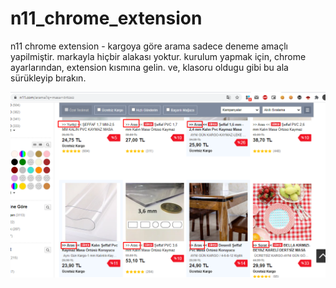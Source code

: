 # n11_chrome_extension
n11 chrome extension - kargoya göre arama
sadece deneme amaçlı yapilmiştir. markayla hiçbir alakası yoktur.
kurulum yapmak için, chrome ayarlarından, extension kısmına gelin. ve, klasoru oldugu gibi bu ala sürükleyip bırakın.

![Alt text](/arama.png?raw=true "Optional Title")
